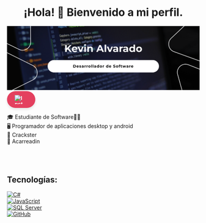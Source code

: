 <div align="center">
<h1 align="center">¡Hola! 👋 Bienvenido a mi perfil.</h1>
</div>

<img src="https://github.com/KevinAalvarado/KevinAalvarado/blob/main/banner.png">
<a href="https://instagram.com/kev.alvaradu" target="_blank" style="text-decoration: none;">
  <div style="
    display: inline-flex;
    align-items: center;
    background-color: #E4405F;
    color: white;
    border-radius: 25px;
    padding: 10px 20px;
    font-family: Arial, sans-serif;
    font-weight: bold;
    transition: all 0.3s ease;
    box-shadow: 0 4px 6px rgba(0, 0, 0, 0.1);
  " onmouseover="this.style.transform='scale(1.05)'" onmouseout="this.style.transform='scale(1)'">
    <img src="https://cdn-icons-png.flaticon.com/512/2111/2111463.png" alt="Instagram" style="width: 24px; height: 24px; margin-right: 10px;">
  </div>
</a>

</br>


🎓 Estudiante de Software👨‍🎓</br>
🖥️ Programador de aplicaciones desktop y android</br>
🏐 Crackster </br>
🎠 Acarreadin </br>
</br>
</br>
</br>

## Tecnologías:

[![C#](https://img.shields.io/badge/C%20Sharp-FA7343?style=for-the-badge&logo=Csharp&logoColor=white&labelColor=101010)]()
</br>
[![JavaScript](https://img.shields.io/badge/JavaScrip-009848?style=for-the-badge&logo=kotlin&logoColor=white&labelColor=101010)]()
</br>
[![SQL Server](https://img.shields.io/badge/SQLServer-CC2927?style=for-the-badge&logo=MicrosoftSQLServer&logoColor=white&labelColor=101010)]()
</br>
[![GitHub](https://img.shields.io/badge/GitHUb-FC6D26?style=for-the-badge&logo=GitHUb&logoColor=white&labelColor=101010)]()
